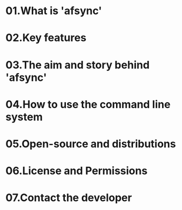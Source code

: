 

# 01.What is 'afsync'


# 02.Key features


# 03.The aim and story behind 'afsync'


# 04.How to use the command line system


# 05.Open-source and distributions


# 06.License and Permissions


# 07.Contact the developer


